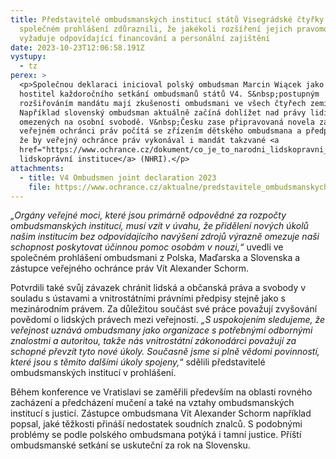 ```yaml
---
title: Představitelé ombudsmanských institucí států Visegrádské čtyřky ve
  společném prohlášení zdůraznili, že jakékoli rozšíření jejich pravomocí
  vyžaduje odpovídající financování a personální zajištění
date: 2023-10-23T12:06:58.191Z
vystupy:
  - tz
perex: >
  <p>Společnou deklaraci inicioval polský ombudsman Marcin Wiącek jako letošní
  hostitel každoročního setkání ombudsmanů států V4. S&nbsp;postupným
  rozšiřováním mandátu mají zkušenosti ombudsmani ve všech čtyřech zemích.
  Například slovenský ombudsman aktuálně začíná dohlížet nad právy lidí
  omezených na osobní svobodě. V&nbsp;Česku zase připravovaná novela zákona o
  veřejném ochránci práv počítá se zřízením dětského ombudsmana a předpokládá,
  že by veřejný ochránce práv vykonával i mandát takzvané <a
  href="https://www.ochrance.cz/dokument/co_je_to_narodni_lidskopravni_instituce_a_proc_ji_v_cesku_potrebujeme/">národní
  lidskoprávní instituce</a> (NHRI).</p>
attachments:
  - title: V4 Ombudsmen joint declaration 2023
    file: https://www.ochrance.cz/aktualne/predstavitele_ombudsmanskych_instituci_statu_visegradske_ctyrky_ve_spolecnem_prohlaseni_zduraznili_ze_jakekoli_rozsireni_jejich_pravomoci_vyzaduje_odpovidajici_financovani_a_personalni_zajisteni/v4_ombudsmen_joint_declaration_2023.pdf
---
```

<p><em>&bdquo;Orgány veřejné moci, které jsou primárně odpovědné za rozpočty ombudsmanských institucí, musí vzít v úvahu, že přidělení nových úkolů našim institucím bez odpovídajícího navýšení zdrojů výrazně omezuje naši schopnost poskytovat účinnou pomoc osobám v&nbsp;nouzi,&ldquo;</em> uvedli ve společném prohlášení ombudsmani z&nbsp;Polska, Maďarska a Slovenska a zástupce veřejného ochránce práv Vít Alexander Schorm.</p>

<p>Potvrdili také svůj závazek chránit lidská a občanská práva a svobody v souladu s ústavami a vnitrostátními právními předpisy stejně jako s mezinárodním právem. Za důležitou součást své práce považují zvyšování povědomí o lidských právech mezi veřejností. <em>&bdquo;S uspokojením sledujeme, že veřejnost uznává ombudsmany jako organizace s potřebnými odbornými znalostmi a autoritou, takže nás vnitrostátní zákonodárci považují za schopné převzít tyto nové úkoly. Současně jsme si plně vědomi povinností, které jsou s&nbsp;těmito dalšími úkoly spojeny,</em>&ldquo; sdělili představitelé ombudsmanských institucí v&nbsp;prohlášení.</p>

<p>Během konference ve Vratislavi se zaměřili především na oblasti rovného zacházení a předcházení mučení a také na vztahy ombudsmanských institucí s justicí. Zástupce ombudsmana Vít Alexander Schorm například popsal, jaké těžkosti přináší nedostatek soudních znalců. S&nbsp;podobnými problémy se podle polského ombudsmana potýká i tamní justice. Příští ombudsmanské setkání se uskuteční za rok na Slovensku.</p>
